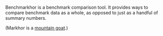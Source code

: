 Benchmarkhor is a benchmark comparison tool. 
It provides ways to compare benchmark data as a whole, as opposed to just
as a handful of summary numbers.

(Markhor is a [mountain goat](https://www.google.com/search?q=markhor).)


